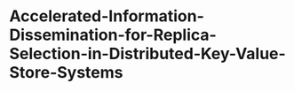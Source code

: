 # Accelerated-Information-Dissemination-for-Replica-Selection-in-Distributed-Key-Value-Store-Systems